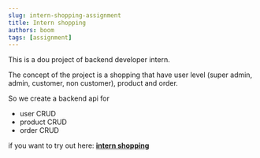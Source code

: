 ```yaml
---
slug: intern-shopping-assignment
title: Intern shopping
authors: boom
tags: [assignment]
---
```


This is a dou project of backend developer intern.

The concept of the project is a shopping that have user level (super admin, admin, customer, non customer), product and order.

So we create a backend api for

- user CRUD
- product CRUD
- order CRUD

if you want to try out here: [**intern shopping**](https://github.com/pativatkongsawat/Intern_shopping)
